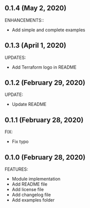 ## 0.1.4 (May 2, 2020)

ENHANCEMENTS::

* Add simple and complete examples

## 0.1.3 (April 1, 2020)

UPDATES:

* Add Terraform logo in README

## 0.1.2 (February 29, 2020)

UPDATE:

* Update README

## 0.1.1 (February 28, 2020)

FIX:

* Fix typo
  
## 0.1.0 (February 28, 2020)

FEATURES:

* Module implementation
* Add README file
* Add license file
* Add changelog file
* Add examples folder
